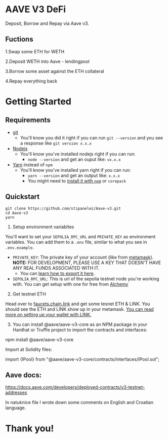# AAVE V3 DeFi

Deposit, Borrow and Repay via Aave v3.

## Fuctions

1.Swap some ETH for WETH

2.Deposit WETH into Aave - lendingpool

3.Borrow some asset against the ETH collateral

4.Repay everything back

# Getting Started

## Requirements

-   [git](https://git-scm.com/book/en/v2/Getting-Started-Installing-Git)
    -   You'll know you did it right if you can run `git --version` and you see a response like `git version x.x.x`
-   [Nodejs](https://nodejs.org/en/)
    -   You'll know you've installed nodejs right if you can run:
        -   `node --version` and get an ouput like: `vx.x.x`
-   [Yarn](https://yarnpkg.com/getting-started/install) instead of `npm`
    -   You'll know you've installed yarn right if you can run:
        -   `yarn --version` and get an output like: `x.x.x`
        -   You might need to [install it with `npm`](https://classic.yarnpkg.com/lang/en/docs/install/) or `corepack`

## Quickstart

```
git clone https://github.com/stipanelez/Aave-v3.git
cd Aave-v3
yarn
```

1. Setup environment variabltes

You'll want to set your `SEPOLIA_RPC_URL` and `PRIVATE_KEY` as environment variables. You can add them to a `.env` file, similar to what you see in `.env.example`.

-   `PRIVATE_KEY`: The private key of your account (like from [metamask](https://metamask.io/)). **NOTE:** FOR DEVELOPMENT, PLEASE USE A KEY THAT DOESN'T HAVE ANY REAL FUNDS ASSOCIATED WITH IT.
    -   You can [learn how to export it here](https://metamask.zendesk.com/hc/en-us/articles/360015289632-How-to-Export-an-Account-Private-Key).
-   `SEPOLIA_RPC_URL`: This is url of the sepolia testnet node you're working with. You can get setup with one for free from [Alchemy](https://alchemy.com/?a=673c802981)

2. Get testnet ETH

Head over to [faucets.chain.link](https://faucets.chain.link/) and get some tesnet ETH & LINK. You should see the ETH and LINK show up in your metamask. [You can read more on setting up your wallet with LINK.](https://docs.chain.link/docs/deploy-your-first-contract/#install-and-fund-your-metamask-wallet)

3. You can install @aave/aave-v3-core as an NPM package in your Hardhat or Truffle project to import the contracts and interfaces:

npm install @aave/aave-v3-core

Import at Solidity files:

import {IPool} from "@aave/aave-v3-core/contracts/interfaces/IPool.sol";

## Aave docs:

https://docs.aave.com/developers/deployed-contracts/v3-testnet-addresses

In natuknice file I wrote down some comments on English and Croatian language.

# Thank you!

